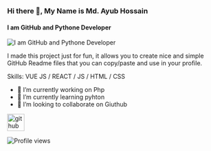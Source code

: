 ### Hi there 👋, My Name is Md. Ayub Hossain
#### I am GitHub and Pythone Developer
![I am GitHub and Pythone Developer](https://www.facebook.com/photo/?fbid=5886310021467923&set=pb.100002669506735.-2207520000.)

I made this project just for fun, it allows you to create nice and simple GitHub Readme files that you can copy/paste and use in your profile.

Skills: VUE JS / REACT / JS / HTML / CSS

- 🔭 I’m currently working on Php 
- 🌱 I’m currently learning pyhton 
- 👯 I’m looking to collaborate on Giuthub 


[<img src='https://cdn.jsdelivr.net/npm/simple-icons@3.0.1/icons/github.svg' alt='github' height='40'>](https://github.com/https://github.com/ayubdv)  

![Profile views](https://gpvc.arturio.dev/https://github.com/ayubdv)  
